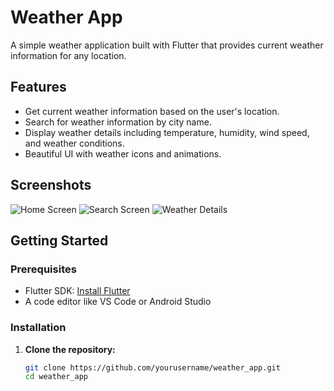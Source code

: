 # Weather App

A simple weather application built with Flutter that provides current weather information for any location.

## Features

- Get current weather information based on the user's location.
- Search for weather information by city name.
- Display weather details including temperature, humidity, wind speed, and weather conditions.
- Beautiful UI with weather icons and animations.

## Screenshots

![Home Screen](screenshots/home_screen.png)
![Search Screen](screenshots/search_screen.png)
![Weather Details](screenshots/weather_details.png)

## Getting Started

### Prerequisites

- Flutter SDK: [Install Flutter](https://flutter.dev/docs/get-started/install)
- A code editor like VS Code or Android Studio

### Installation

1. **Clone the repository:**
   ```sh
   git clone https://github.com/yourusername/weather_app.git
   cd weather_app
